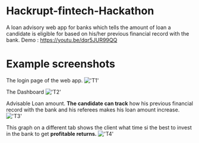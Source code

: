 # Hackrupt-fintech-Hackathon

A loan advisory web app for banks which tells the amount of loan a candidate is eligible for based on his/her previous financial record with the bank.
Demo : https://youtu.be/dqr5JUR99QQ


# Example screenshots

The login page of the web app.
!['T1'](ppt/Login.PNG)

The Dashboard
!['T2'](ppt/Main.PNG)

Advisable Loan amount.
**The candidate can track** how his previous financial record with the bank and his referees makes his loan amount increase. 
!['T3'](ppt/1.PNG)

This graph on a different tab shows the client what time si the best to invest in the bank to get **profitable returns.** 
!['T4'](ppt/2.PNG)
